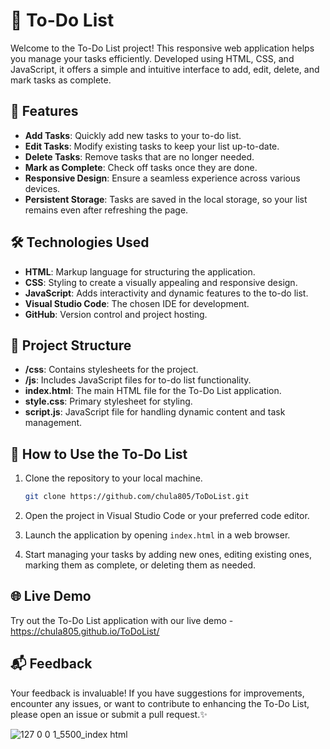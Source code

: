 # 📝 To-Do List

Welcome to the To-Do List project! This responsive web application helps you manage your tasks efficiently. Developed using HTML, CSS, and JavaScript, it offers a simple and intuitive interface to add, edit, delete, and mark tasks as complete.

## 🚀 Features

- **Add Tasks**: Quickly add new tasks to your to-do list.
- **Edit Tasks**: Modify existing tasks to keep your list up-to-date.
- **Delete Tasks**: Remove tasks that are no longer needed.
- **Mark as Complete**: Check off tasks once they are done.
- **Responsive Design**: Ensure a seamless experience across various devices.
- **Persistent Storage**: Tasks are saved in the local storage, so your list remains even after refreshing the page.

## 🛠️ Technologies Used

- **HTML**: Markup language for structuring the application.
- **CSS**: Styling to create a visually appealing and responsive design.
- **JavaScript**: Adds interactivity and dynamic features to the to-do list.
- **Visual Studio Code**: The chosen IDE for development.
- **GitHub**: Version control and project hosting.

## 📂 Project Structure

- **/css**: Contains stylesheets for the project.
- **/js**: Includes JavaScript files for to-do list functionality.
- **index.html**: The main HTML file for the To-Do List application.
- **style.css**: Primary stylesheet for styling.
- **script.js**: JavaScript file for handling dynamic content and task management.

## 🚀 How to Use the To-Do List

1. Clone the repository to your local machine.
   ```bash
   git clone https://github.com/chula805/ToDoList.git
   ```

2. Open the project in Visual Studio Code or your preferred code editor.

3. Launch the application by opening `index.html` in a web browser.

4. Start managing your tasks by adding new ones, editing existing ones, marking them as complete, or deleting them as needed.

## 🌐 Live Demo

Try out the To-Do List application with our live demo - https://chula805.github.io/ToDoList/

## 📬 Feedback

Your feedback is invaluable! If you have suggestions for improvements, encounter any issues, or want to contribute to enhancing the To-Do List, please open an issue or submit a pull request.✨

![127 0 0 1_5500_index html](https://github.com/chula805/ToDoList/assets/121760253/1942977b-ce5c-4d37-ad06-685a52fbe40b)

